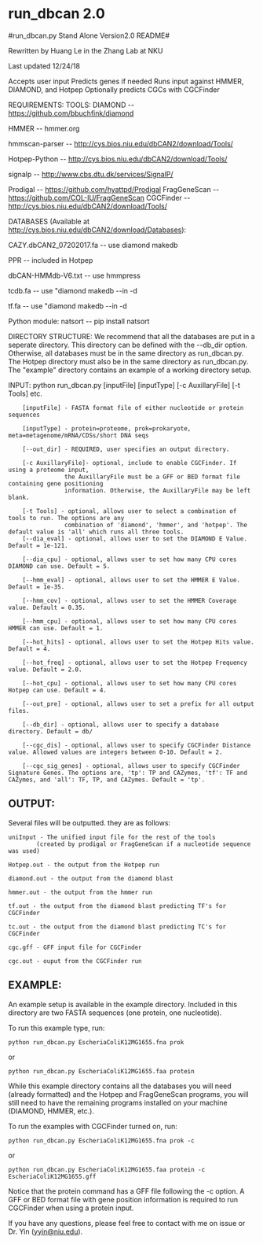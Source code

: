 # run_dbcan 2.0

#run_dbcan.py Stand Alone Version2.0 README#

Rewritten by Huang Le in the Zhang Lab at NKU

Last updated 12/24/18

Accepts user input
Predicts genes if needed
Runs input against HMMER, DIAMOND, and Hotpep
Optionally predicts CGCs with CGCFinder


REQUIREMENTS:
TOOLS:
DIAMOND					-- https://github.com/bbuchfink/diamond

HMMER					-- hmmer.org

hmmscan-parser				-- http://cys.bios.niu.edu/dbCAN2/download/Tools/

Hotpep-Python				-- http://cys.bios.niu.edu/dbCAN2/download/Tools/

signalp					-- http://www.cbs.dtu.dk/services/SignalP/

Prodigal				-- https://github.com/hyattpd/Prodigal
FragGeneScan				-- https://github.com/COL-IU/FragGeneScan
CGCFinder				-- http://cys.bios.niu.edu/dbCAN2/download/Tools/

DATABASES (Available at http://cys.bios.niu.edu/dbCAN2/download/Databases):

CAZY.dbCAN2_07202017.fa			-- use diamond makedb

PPR					-- included in Hotpep

dbCAN-HMMdb-V6.txt			-- use hmmpress

tcdb.fa				        -- use "diamond makedb --in <inputFile> -d <dbName>
	
tf.fa					-- use "diamond makedb --in <inputFile> -d <dbName>
	
Python module: natsort                  -- pip install natsort


DIRECTORY STRUCTURE:
We recommend that all the databases are put in a seperate directory. This directory can be defined with the --db_dir option. Otherwise, all databases must be in the same directory as run_dbcan.py. The Hotpep directory must also be in the same directory as run_dbcan.py. The "example" directory contains an example of a working directory setup.

INPUT:
python run_dbcan.py [inputFile] [inputType] [-c AuxillaryFile] [-t Tools] etc.

		[inputFile] - FASTA format file of either nucleotide or protein sequences
		
		[inputType] - protein=proteome, prok=prokaryote, meta=metagenome/mRNA/CDSs/short DNA seqs
		
		[--out_dir] - REQUIRED, user specifies an output directory.
		
		[-c AuxillaryFile]- optional, include to enable CGCFinder. If using a proteome input,
					the AuxillaryFile must be a GFF or BED format file containing gene positioning
					information. Otherwise, the AuxillaryFile may be left blank.
					
		[-t Tools] - optional, allows user to select a combination of tools to run. The options are any
					combination of 'diamond', 'hmmer', and 'hotpep'. The default value is 'all' which runs all three tools.
		[--dia_eval] - optional, allows user to set the DIAMOND E Value. Default = 1e-121.
		
		[--dia_cpu] - optional, allows user to set how many CPU cores DIAMOND can use. Default = 5.
		
		[--hmm_eval] - optional, allows user to set the HMMER E Value. Default = 1e-35.
		
		[--hmm_cov] - optional, allows user to set the HMMER Coverage value. Default = 0.35.
		
		[--hmm_cpu] - optional, allows user to set how many CPU cores HMMER can use. Default = 1.
		
		[--hot_hits] - optional, allows user to set the Hotpep Hits value. Default = 4.
		
		[--hot_freq] - optional, allows user to set the Hotpep Frequency value. Default = 2.0.
		
		[--hot_cpu] - optional, allows user to set how many CPU cores Hotpep can use. Default = 4.
		
		[--out_pre] - optional, allows user to set a prefix for all output files.
		
		[--db_dir] - optional, allows user to specify a database directory. Default = db/
		
		[--cgc_dis] - optional, allows user to specify CGCFinder Distance value. Allowed values are integers between 0-10. Default = 2.
		
		[--cgc_sig_genes] - optional, allows user to specify CGCFinder Signature Genes. The options are, 'tp': TP and CAZymes, 'tf': TF and CAZymes, and 'all': TF, TP, and CAZymes. Default = 'tp'.

## OUTPUT:

Several files will be outputted. they are as follows:
	
	uniInput - The unified input file for the rest of the tools 
			(created by prodigal or FragGeneScan if a nucleotide sequence was used)
			
	Hotpep.out - the output from the Hotpep run
	
	diamond.out - the output from the diamond blast
		
	hmmer.out - the output from the hmmer run
		
	tf.out - the output from the diamond blast predicting TF's for CGCFinder
		
	tc.out - the output from the diamond blast predicting TC's for CGCFinder
		
	cgc.gff - GFF input file for CGCFinder
		
	cgc.out - ouput from the CGCFinder run

## EXAMPLE:

An example setup is available in the example directory. Included in this directory are two FASTA sequences (one protein, one nucleotide).
	
To run this example type, run:

```
python run_dbcan.py EscheriaColiK12MG1655.fna prok
```
or 

```	
python run_dbcan.py EscheriaColiK12MG1655.faa protein 
```

While this example directory contains all the databases you will need (already formatted) and the Hotpep and FragGeneScan programs, you will still need to have the remaining programs installed on your machine (DIAMOND, HMMER, etc.).
	
To run the examples with CGCFinder turned on, run:
```	
python run_dbcan.py EscheriaColiK12MG1655.fna prok -c
```

or 

```
python run_dbcan.py EscheriaColiK12MG1655.faa protein -c EscheriaColiK12MG1655.gff
```

Notice that the protein command has a GFF file following the -c option. A GFF or BED format file with gene position information is required to run CGCFinder when using a protein input.

If you have any questions, please feel free to contact with me on issue or Dr. Yin (yyin@niu.edu).

